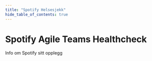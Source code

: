 ```yaml
---
title: "Spotify Helsesjekk"
hide_table_of_contents: true
---
```


# Spotify Agile Teams Healthcheck

Info om Spotify sitt opplegg
